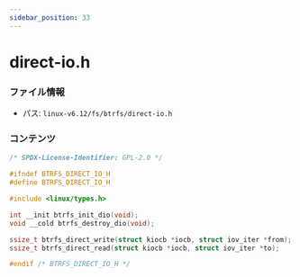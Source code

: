 ```yaml
---
sidebar_position: 33
---
```

# direct-io.h

### ファイル情報

- パス: `linux-v6.12/fs/btrfs/direct-io.h`

### コンテンツ

```h
/* SPDX-License-Identifier: GPL-2.0 */

#ifndef BTRFS_DIRECT_IO_H
#define BTRFS_DIRECT_IO_H

#include <linux/types.h>

int __init btrfs_init_dio(void);
void __cold btrfs_destroy_dio(void);

ssize_t btrfs_direct_write(struct kiocb *iocb, struct iov_iter *from);
ssize_t btrfs_direct_read(struct kiocb *iocb, struct iov_iter *to);

#endif /* BTRFS_DIRECT_IO_H */

```
